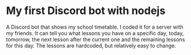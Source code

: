 # My first Discord bot with nodejs
A Discord bot that shows my school timetable.
I coded it for a server with my friends.
It can tell you what lessons you have on a specific day,
today, tomorrow, the next lesson after the current one and 
the remaining lessons for this day.
The lessons are hardcoded, but relatively easy to change.
